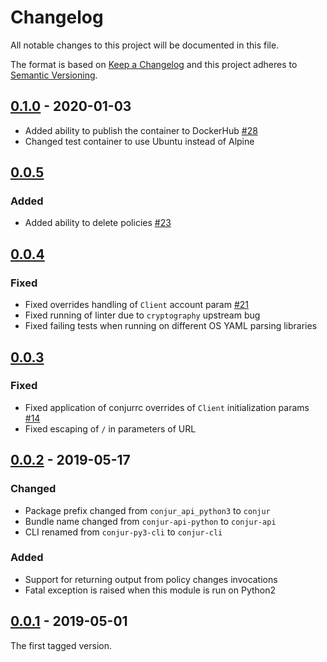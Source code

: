 # Changelog
All notable changes to this project will be documented in this file.

The format is based on [Keep a Changelog](http://keepachangelog.com/en/1.0.0/)
and this project adheres to [Semantic Versioning](http://semver.org/spec/v2.0.0.html).

## [0.1.0] - 2020-01-03

- Added ability to publish the container to DockerHub [#28](https://github.com/cyberark/conjur-api-python3/issues/28)
- Changed test container to use Ubuntu instead of Alpine

## [0.0.5]

### Added

- Added ability to delete policies [#23](https://github.com/cyberark/conjur-api-python3/issues/23)

## [0.0.4]

### Fixed

- Fixed overrides handling of `Client` account param [#21](https://github.com/cyberark/conjur-api-python3/issues/21)
- Fixed running of linter due to `cryptography` upstream bug
- Fixed failing tests when running on different OS YAML parsing libraries

## [0.0.3]

### Fixed

- Fixed application of conjurrc overrides of `Client` initialization params [#14](https://github.com/cyberark/conjur-api-python3/issues/14)
- Fixed escaping of `/` in parameters of URL

## [0.0.2] - 2019-05-17

### Changed
- Package prefix changed from `conjur_api_python3` to `conjur`
- Bundle name changed from `conjur-api-python` to `conjur-api`
- CLI renamed from `conjur-py3-cli` to `conjur-cli`

### Added
- Support for returning output from policy changes invocations
- Fatal exception is raised when this module is run on Python2

## [0.0.1] - 2019-05-01

The first tagged version.

[Unreleased]: https://github.com/conjurinc/conjur-api-python3/compare/v0.1.0...HEAD
[0.1.0]: https://github.com/conjurinc/conjur-api-python3/compare/v0.0.5...0.1.0
[0.0.5]: https://github.com/conjurinc/conjur-api-python3/compare/v0.0.4...0.0.5
[0.0.4]: https://github.com/conjurinc/conjur-api-python3/compare/v0.0.3...0.0.4
[0.0.3]: https://github.com/conjurinc/conjur-api-python3/compare/v0.0.2...0.0.3
[0.0.2]: https://github.com/conjurinc/conjur-api-python3/compare/v0.0.1...0.0.2
[0.0.1]: https://github.com/cyberark/conjur-api-python3/tree/v0.0.1
